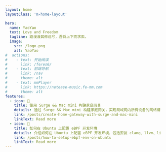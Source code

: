 ```yaml
---
layout: home
layoutClass: 'm-home-layout'

hero:
  name: YaoYao
  text: Love and Freedom
  tagline: 路漫漫其修远兮，吾将上下而求索。
  image:
    src: /logo.png
    alt: YaoYao
#  actions:
#    - text: 开始阅读
#      link: /fe/es6/
#    - text: 前端导航
#      link: /nav
#      theme: alt
#    - text: mmPlayer
#      link: https://netease-music.fe-mm.com
#      theme: alt
features:
  - icon: 📖
    title: 使用 Surge && Mac mini 构建家庭网关
    details: 通过 Surge && Mac mini 构建家庭网关，实现局域网内所有设备的网络请求都通过 Surge 进行代理。
    link: /posts/create-home-gateway-with-surge-and-mac-mini
    linkText: Read more
  - icon: 📖
    title: 如何在 Ubuntu 上配置 eBPF 开发环境
    details: 介绍如何在 Ubuntu 上配置 eBPF 开发环境，包括安装 clang、llvm、libbpf、bpftool、bcc 等。
    link: /posts/how-to-setup-ebpf-env-on-ubuntu
    linkText: Read more
---
```


<style>
/*爱的魔力转圈圈*/
.m-home-layout .image-src:hover {
  transform: translate(-50%, -50%) rotate(666turn);
  transition: transform 59s 1s cubic-bezier(0.3, 0, 0.8, 1);
}

.m-home-layout .details small {
  opacity: 0.8;
}

.m-home-layout .item:last-child .details {
  display: flex;
  justify-content: flex-end;
  align-items: end;
}
</style>
